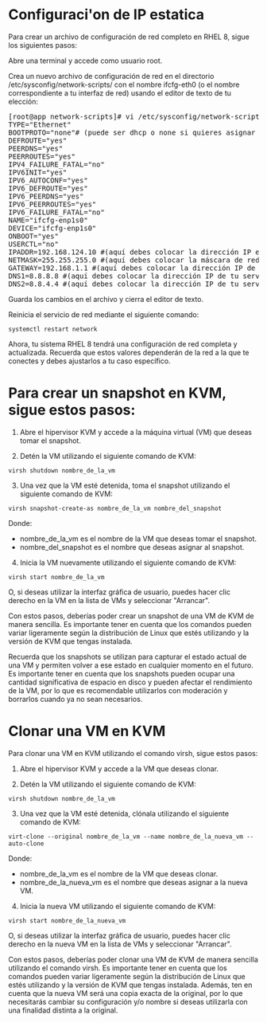 # Configuraci'on de IP estatica
Para crear un archivo de configuración de red completo en RHEL 8, sigue los siguientes pasos:

Abre una terminal y accede como usuario root.

Crea un nuevo archivo de configuración de red en el directorio /etc/sysconfig/network-scripts/ con el nombre ifcfg-eth0 (o el nombre correspondiente a tu interfaz de red) usando el editor de texto de tu elección:


<pre>
[root@app network-scripts]# vi /etc/sysconfig/network-scripts/ifcfg-enp1s0
TYPE=&quot;Ethernet&quot;
BOOTPROTO=&quot;none&quot;# (puede ser dhcp o none si quieres asignar una dirección IP estática)
DEFROUTE=&quot;yes&quot;
PEERDNS=&quot;yes&quot;
PEERROUTES=&quot;yes&quot;
IPV4_FAILURE_FATAL=&quot;no&quot;
IPV6INIT=&quot;yes&quot;
IPV6_AUTOCONF=&quot;yes&quot;
IPV6_DEFROUTE=&quot;yes&quot;
IPV6_PEERDNS=&quot;yes&quot;
IPV6_PEERROUTES=&quot;yes&quot;
IPV6_FAILURE_FATAL=&quot;no&quot;
NAME=&quot;ifcfg-enp1s0&quot;
DEVICE=&quot;ifcfg-enp1s0&quot;
ONBOOT=&quot;yes&quot;
USERCTL=&quot;no&quot;
IPADDR=192.168.124.10 #(aquí debes colocar la dirección IP estática que deseas asignar si usas &quot;none&quot; en BOOTPROTO)
NETMASK=255.255.255.0 #(aquí debes colocar la máscara de red correspondiente a tu red si usas &quot;none&quot; en BOOTPROTO)
GATEWAY=192.168.1.1 #(aquí debes colocar la dirección IP de la puerta de enlace de tu red si usas &quot;none&quot; en BOOTPROTO)
DNS1=8.8.8.8 #(aquí debes colocar la dirección IP de tu servidor DNS primario)
DNS2=8.8.4.4 #(aquí debes colocar la dirección IP de tu servidor DNS secundario)
</pre>

Guarda los cambios en el archivo y cierra el editor de texto.

Reinicia el servicio de red mediante el siguiente comando:

`systemctl restart network`

Ahora, tu sistema RHEL 8 tendrá una configuración de red completa y actualizada. Recuerda que estos valores dependerán de la red a la que te conectes y debes ajustarlos a tu caso específico.


# Para crear un snapshot en KVM, sigue estos pasos:

1. Abre el hipervisor KVM y accede a la máquina virtual (VM) que deseas tomar el snapshot.

2. Detén la VM utilizando el siguiente comando de KVM:

`virsh shutdown nombre_de_la_vm`

3. Una vez que la VM esté detenida, toma el snapshot utilizando el siguiente comando de KVM:

`virsh snapshot-create-as nombre_de_la_vm nombre_del_snapshot`

Donde:
- nombre_de_la_vm es el nombre de la VM que deseas tomar el snapshot.
- nombre_del_snapshot es el nombre que deseas asignar al snapshot.
4. Inicia la VM nuevamente utilizando el siguiente comando de KVM:


`virsh start nombre_de_la_vm`

O, si deseas utilizar la interfaz gráfica de usuario, puedes hacer clic derecho en la VM en la lista de VMs y seleccionar "Arrancar".

Con estos pasos, deberías poder crear un snapshot de una VM de KVM de manera sencilla. Es importante tener en cuenta que los comandos pueden variar ligeramente según la distribución de Linux que estés utilizando y la versión de KVM que tengas instalada.

Recuerda que los snapshots se utilizan para capturar el estado actual de una VM y permiten volver a ese estado en cualquier momento en el futuro. Es importante tener en cuenta que los snapshots pueden ocupar una cantidad significativa de espacio en disco y pueden afectar el rendimiento de la VM, por lo que es recomendable utilizarlos con moderación y borrarlos cuando ya no sean necesarios.


# Clonar una VM en KVM

Para clonar una VM en KVM utilizando el comando virsh, sigue estos pasos:

1. Abre el hipervisor KVM y accede a la VM que deseas clonar.

2. Detén la VM utilizando el siguiente comando de KVM:


`virsh shutdown nombre_de_la_vm`

3. Una vez que la VM esté detenida, clónala utilizando el siguiente comando de KVM:

`virt-clone --original nombre_de_la_vm --name nombre_de_la_nueva_vm --auto-clone`

Donde:

- nombre_de_la_vm es el nombre de la VM que deseas clonar.
- nombre_de_la_nueva_vm es el nombre que deseas asignar a la nueva VM.

4. Inicia la nueva VM utilizando el siguiente comando de KVM:

`virsh start nombre_de_la_nueva_vm`

O, si deseas utilizar la interfaz gráfica de usuario, puedes hacer clic derecho en la nueva VM en la lista de VMs y seleccionar "Arrancar".

Con estos pasos, deberías poder clonar una VM de KVM de manera sencilla utilizando el comando virsh. Es importante tener en cuenta que los comandos pueden variar ligeramente según la distribución de Linux que estés utilizando y la versión de KVM que tengas instalada. Además, ten en cuenta que la nueva VM será una copia exacta de la original, por lo que necesitarás cambiar su configuración y/o nombre si deseas utilizarla con una finalidad distinta a la original.
